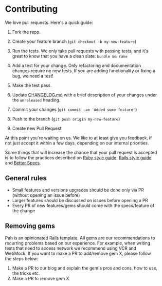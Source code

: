 # Contributing

We love pull requests. Here's a quick guide:

1. Fork the repo.

1. Create your feature branch (`git checkout -b my-new-feature`)

1. Run the tests. We only take pull requests with passing tests, and it's great
to know that you have a clean slate: `bundle && rake`

1. Add a test for your change. Only refactoring and documentation changes
require no new tests. If you are adding functionality or fixing a bug, we need
a test!

1. Make the test pass.

1. Update [CHANGELOG.md](https://github.com/Helabs/pah/blob/master/CHANGELOG.md) with a brief description of your changes under the `unreleased` heading.

1. Commit your changes (`git commit -am 'Added some feature'`)

1. Push to the branch (`git push origin my-new-feature`)

1. Create new Pull Request

At this point you're waiting on us. We like to at least give you feedback, if not just 
accept it within a few days, depending on our internal priorities.

Some things that will increase the chance that your pull request is accepted is to follow the practices described on [Ruby style guide](https://github.com/bbatsov/ruby-style-guide), [Rails style guide](https://github.com/bbatsov/rails-style-guide) and [Better Specs](http://betterspecs.org/).

## General rules

- Small features and versions upgrades should be done only via PR (without opening an issue before)
- Larger features should be discussed on issues before opening a PR
- Every PR of new features/gems should come with the specs/feature of the change

## Removing gems

Pah is an opinionated Rails template. All gems are our recommendations to recurring problems based on our experience. For example, when writing tests that need to access network we recommend using VCR and WebMock.
If you want to make a PR to add/remove gem X, please follow the steps below:

1. Make a PR to our blog and explain the gem's pros and cons, how to use, the tricks etc.
1. Make a PR to remove gem X
